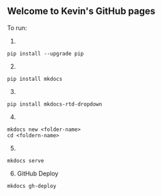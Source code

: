 
## Welcome to Kevin's GitHub pages

To run:

1. 
```
pip install --upgrade pip
```
2. 
```
pip install mkdocs
```
3. 
```
pip install mkdocs-rtd-dropdown
```
4. 
```
mkdocs new <folder-name>
cd <foldern-name>
```
5. 
```
mkdocs serve
```
6. GitHub Deploy
```
mkdocs gh-deploy
```
